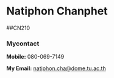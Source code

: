 # Natiphon Chanphet
##CN210
### Mycontact
**Mobile:** 080-069-7149

**My Email:** <a href="mailto:natiphon.cha@dome.tu.ac.th">natiphon.cha@dome.tu.ac.th</a>
